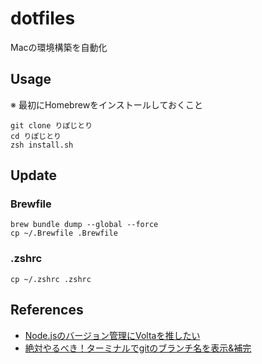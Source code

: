 # dotfiles
Macの環境構築を自動化

## Usage
※ 最初にHomebrewをインストールしておくこと

```shell
git clone りぽじとり
cd りぽじとり
zsh install.sh
```

## Update

### Brewfile
```shell
brew bundle dump --global --force
cp ~/.Brewfile .Brewfile
```

### .zshrc
```shell
cp ~/.zshrc .zshrc
```

## References
- [Node.jsのバージョン管理にVoltaを推したい](https://zenn.dev/taichifukumoto/articles/how-to-use-volta)
- [絶対やるべき！ターミナルでgitのブランチ名を表示&補完](https://qiita.com/mikan3rd/items/d41a8ca26523f950ea9d)